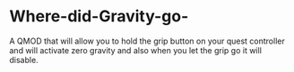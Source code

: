 # Where-did-Gravity-go-
A QMOD that will allow you to hold the grip button on your quest controller and will activate zero gravity and also when you let the grip go it will disable.
